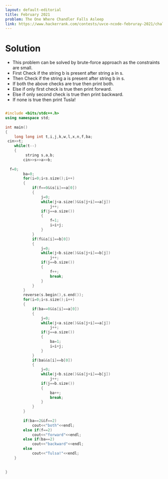 ```yaml
---
layout: default-editorial
title: February 2021
problem: The One Where Chandler Falls Asleep
link: https://www.hackerrank.com/contests/uvce-ncode-februray-2021/challenges/q1-60
---
```

# Solution

* This problem can be solved by brute-force approach as the constraints are small.
* First Check if the string b is present after string a in s.
* Then Check if the string a is present after string b in s.
* If both the above checks are true then print both.
* Else if only first check is true then print forward.
* Else if only second check is true then print backward.
* If none is true then print Tusla!

~~~cpp

#include <bits/stdc++.h>
using namespace std;
 
int main()
{
    long long int t,i,j,k,w,l,x,n,f,ba;
 cin>>t;
    while(t--)
    {
         string s,a,b;
        cin>>s>>a>>b;
       
  f=0;
        ba=0;
        for(i=0;i<s.size();i++)
        {
            if(f==0&&s[i]==a[0])
            {
                j=0;
                while(j<a.size()&&s[j+i]==a[j])
                    j++;
                if(j==a.size())
                {
                    f=1;
                    i=i+j;
                }
            }
            if(f&&s[i]==b[0])
            {
                j=0;
                while(j<b.size()&&s[j+i]==b[j])
                    j++;
                if(j==b.size())
                {
                    f++;
                    break;
                }
            }
        }
        reverse(s.begin(),s.end());
        for(i=0;i<s.size();i++)
        {
            if(ba==0&&s[i]==a[0])
            {
                j=0;
                while(j<a.size()&&s[j+i]==a[j])
                    j++;
                if(j==a.size())
                {
                    ba=1;
                    i=i+j;
                }
            }
            if(ba&&s[i]==b[0])
            {
                j=0;
                while(j<b.size()&&s[j+i]==b[j])
                    j++;
                if(j==b.size())
                {
                    ba++;
                    break;
                }
            }
        }
        
        if(ba==2&&f==2)
            cout<<"both"<<endl;
        else if(f==2)
            cout<<"forward"<<endl;
        else if(ba==2)
            cout<<"backward"<<endl;
        else
            cout<<"Tulsa!"<<endl;
    }
       
 
}
~~~
